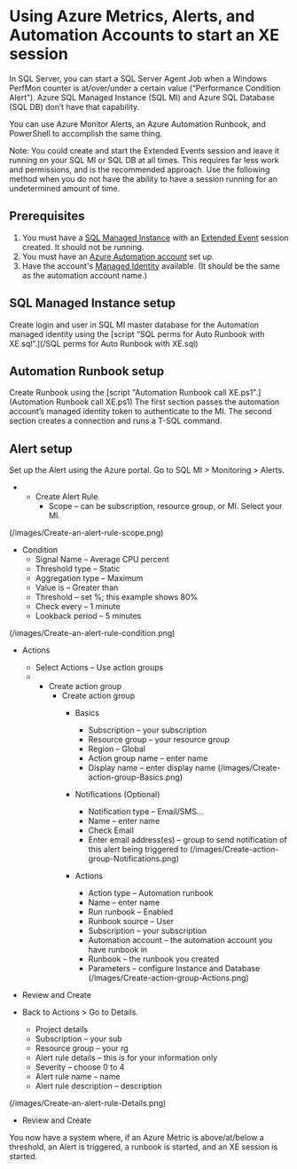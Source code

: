 # Using Azure Metrics, Alerts, and Automation Accounts to start an XE session 

In SQL Server, you can start a SQL Server Agent Job when a Windows PerfMon counter is at/over/under a certain value (“Performance Condition Alert”). Azure SQL Managed Instance (SQL MI) and Azure SQL Database (SQL DB) don’t have that capability.

You can use Azure Monitor Alerts, an Azure Automation Runbook, and PowerShell to accomplish the same thing. 

Note: You could create and start the Extended Events session and leave it running on your SQL MI or SQL DB at all times. This requires far less work and permissions, and is the recommended approach. Use the following method when you do not have the ability to have a session running for an undetermined amount of time. 

## Prerequisites 

1.	You must have a [SQL Managed Instance](https://learn.microsoft.com/en-us/azure/azure-sql/managed-instance/instance-create-quickstart?view=azuresql&tabs=azure-portal) with an [Extended Event](https://learn.microsoft.com/en-us/azure/azure-sql/database/xevent-db-diff-from-svr?view=azuresql&tabs=sqldb) session created. It should not be running. 
1.	You must have an [Azure Automation account](https://learn.microsoft.com/en-us/azure/automation/quickstarts/create-azure-automation-account-portal) set up. 
1.	Have the account's [Managed Identity](https://learn.microsoft.com/en-us/azure/automation/enable-managed-identity-for-automation) available. (It should be the same as the automation account name.) 

## SQL Managed Instance setup 

Create login and user in SQL MI master database for the Automation managed identity using the [script “SQL perms for Auto Runbook with XE.sql”.](/SQL perms for Auto Runbook with XE.sql)

## Automation Runbook setup 

Create Runbook using the [script "Automation Runbook call XE.ps1".](Automation Runbook call XE.ps1) The first section passes the automation account’s managed identity token to authenticate to the MI. The second section creates a connection and runs a T-SQL command. 

## Alert setup
Set up the Alert using the Azure portal. Go to SQL MI > Monitoring > Alerts. 
- + Create Alert Rule. 
    - Scope – can be subscription, resource group, or MI. Select your MI. 

(/images/Create-an-alert-rule-scope.png)

- Condition 
    - Signal Name – Average CPU percent 
    - Threshold type – Static 
    - Aggregation type – Maximum 
    - Value is – Greater than 
    - Threshold – set %; this example shows 80% 
    - Check every – 1 minute 
    - Lookback period – 5 minutes 
 
(/images/Create-an-alert-rule-condition.png)

- Actions 
    - Select Actions – Use action groups 
    - + Create action group 
        - Create action group 
            - Basics 
                - Subscription – your subscription 
                - Resource group – your resource group 
                - Region – Global 
                - Action group name – enter name 
                - Display name – enter display name 
(/images/Create-action-group-Basics.png)

            - Notifications (Optional) 
                - Notification type – Email/SMS…
                - Name – enter name 
                - Check Email 
                - Enter email address(es) – group to send notification of this alert being triggered to 
(/images/Create-action-group-Notifications.png)

            - Actions 
                - Action type – Automation runbook 
                - Name – enter name 
                - Run runbook – Enabled 
                - Runbook source – User 
                - Subscription – your subscription 
                - Automation account – the automation account you have runbook in 
                - Runbook – the runbook you created 
                - Parameters – configure Instance and Database
(/images/Create-action-group-Actions.png)

- Review and Create 

- Back to Actions > Go to Details. 
	- Project details 
	- Subscription – your sub 
	- Resource group – your rg 
	- Alert rule details – this is for your information only 
	- Severity – choose 0 to 4 
	- Alert rule name – name 
	- Alert rule description – description 

(/images/Create-an-alert-rule-Details.png)

- Review and Create 

You now have a system where, if an Azure Metric is above/at/below a threshold, an Alert is triggered, a runbook is started, and an XE session is started. 

